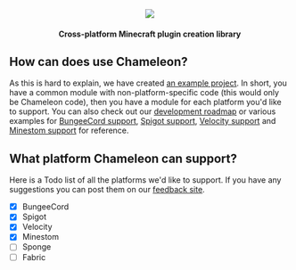 <div align="center">
    <img src="https://i.hypera.dev/assets/chameleon@750x150.png" />
    <h4>Cross-platform Minecraft plugin creation library</h4>
</div>

## How can does use Chameleon?
As this is hard to explain, we have created [an example project](https://github.com/HyperaOfficial/ChameleonProject). In short, you have a common module with non-platform-specific code (this would only be Chameleon code), then you have a module for each platform you'd like to support.
You can also check out our [development roadmap](DEVELOPMENT.md) or various examples for [BungeeCord support](Platforms/BungeeCord/README.md), [Spigot support](Platforms/Spigot/README.md), [Velocity support](Platforms/Velocity/README.md) and [Minestom support](Platforms/Minestom/README.md) for reference.

## What platform Chameleon can support?
Here is a Todo list of all the platforms we'd like to support. If you have any suggestions you can post them on our [feedback site](https://feedback.hypera.dev).
* [x] BungeeCord
* [x] Spigot
* [x] Velocity
* [x] Minestom
* [ ] Sponge
* [ ] Fabric
